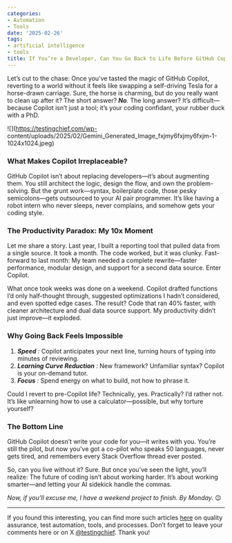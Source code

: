 ```yaml
---
categories:
- Automation
- Tools
date: '2025-02-26'
tags:
- artificial intelligence
- tools
title: If You’re a Developer, Can You Go Back to Life Before GitHub Copilot?
---
```


Let’s cut to the chase: Once you’ve tasted the magic of GitHub Copilot,
reverting to a world without it feels like swapping a self-driving Tesla for a
horse-drawn carriage. Sure, the horse is charming, but do you really want to
clean up after it? The short answer? _**No**._ The long answer? It’s
difficult—because Copilot isn’t just a tool; it’s your coding confidant, your
rubber duck with a PhD.

![](https://testingchief.com/wp-
content/uploads/2025/02/Gemini_Generated_Image_fxjmy6fxjmy6fxjm-1-1024x1024.jpeg)

### What Makes Copilot Irreplaceable?

GitHub Copilot isn’t about replacing developers—it’s about augmenting them.
You still architect the logic, design the flow, and own the problem-solving.
But the grunt work—syntax, boilerplate code, those pesky semicolons—gets
outsourced to your AI pair programmer. It’s like having a robot intern who
never sleeps, never complains, and somehow gets your coding style.

### The Productivity Paradox: My 10x Moment

Let me share a story. Last year, I built a reporting tool that pulled data
from a single source. It took a month. The code worked, but it was clunky.
Fast-forward to last month: My team needed a complete rewrite—faster
performance, modular design, and support for a second data source. Enter
Copilot.

What once took weeks was done on a weekend. Copilot drafted functions I’d only
half-thought through, suggested optimizations I hadn’t considered, and even
spotted edge cases. The result? Code that ran 40% faster, with cleaner
architecture and dual data source support. My productivity didn’t just
improve—it exploded.

### Why Going Back Feels Impossible

  1. _**Speed** :_ Copilot anticipates your next line, turning hours of typing into minutes of reviewing.
  2. _**Learning Curve Reduction** :_ New framework? Unfamiliar syntax? Copilot is your on-demand tutor.
  3. _**Focus** :_ Spend energy on what to build, not how to phrase it.

Could I revert to pre-Copilot life? Technically, yes. Practically? I’d rather
not. It’s like unlearning how to use a calculator—possible, but why torture
yourself?

### The Bottom Line

GitHub Copilot doesn’t write your code for you—it writes with you. You’re
still the pilot, but now you’ve got a co-pilot who speaks 50 languages, never
gets tired, and remembers every Stack Overflow thread ever posted.

So, can you live without it? Sure. But once you’ve seen the light, you’ll
realize: The future of coding isn’t about working harder. It’s about working
smarter—and letting your AI sidekick handle the commas.

_Now, if you’ll excuse me, I have a weekend project to finish. By Monday._ 😉

* * *

If you found this interesting, you can find more such articles
[here](https://skthetester.github.io/) on quality assurance, test automation,
tools, and processes. Don’t forget to leave your comments here or on X
[@testingchief](https://x.com/testingchief). Thank you!